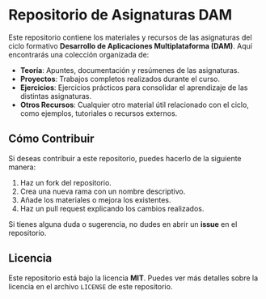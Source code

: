 # Repositorio de Asignaturas DAM

Este repositorio contiene los materiales y recursos de las asignaturas del ciclo formativo **Desarrollo de Aplicaciones Multiplataforma (DAM)**. Aquí encontrarás una colección organizada de:

- **Teoría**: Apuntes, documentación y resúmenes de las asignaturas.
- **Proyectos**: Trabajos completos realizados durante el curso.
- **Ejercicios**: Ejercicios prácticos para consolidar el aprendizaje de las distintas asignaturas.
- **Otros Recursos**: Cualquier otro material útil relacionado con el ciclo, como ejemplos, tutoriales o recursos externos.


## Cómo Contribuir

Si deseas contribuir a este repositorio, puedes hacerlo de la siguiente manera:

1. Haz un fork del repositorio.
2. Crea una nueva rama con un nombre descriptivo.
3. Añade los materiales o mejora los existentes.
4. Haz un pull request explicando los cambios realizados.

Si tienes alguna duda o sugerencia, no dudes en abrir un **issue** en el repositorio.

## Licencia

Este repositorio está bajo la licencia **MIT**. Puedes ver más detalles sobre la licencia en el archivo `LICENSE` de este repositorio.



